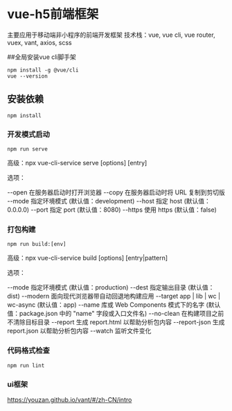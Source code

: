 # vue-h5前端框架

主要应用于移动端非小程序的前端开发框架
技术栈：vue, vue cli, vue router, vuex, vant, axios, scss

##全局安装vue cli脚手架
```
npm install -g @vue/cli
vue --version
```

## 安装依赖
```
npm install
```

### 开发模式启动
```
npm run serve
```
高级：npx vue-cli-service serve [options] [entry]

选项：

  --open    在服务器启动时打开浏览器
  --copy    在服务器启动时将 URL 复制到剪切版
  --mode    指定环境模式 (默认值：development)
  --host    指定 host (默认值：0.0.0.0)
  --port    指定 port (默认值：8080)
  --https   使用 https (默认值：false)


### 打包构建
```
npm run build:[env]
```
高级：npx vue-cli-service build [options] [entry|pattern]

选项：

  --mode        指定环境模式 (默认值：production)
  --dest        指定输出目录 (默认值：dist)
  --modern      面向现代浏览器带自动回退地构建应用
  --target      app | lib | wc | wc-async (默认值：app)
  --name        库或 Web Components 模式下的名字 (默认值：package.json 中的 "name" 字段或入口文件名)
  --no-clean    在构建项目之前不清除目标目录
  --report      生成 report.html 以帮助分析包内容
  --report-json 生成 report.json 以帮助分析包内容
  --watch       监听文件变化


### 代码格式检查
```
npm run lint
```

### ui框架

https://youzan.github.io/vant/#/zh-CN/intro